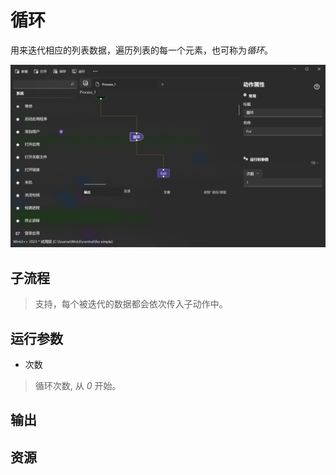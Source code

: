# 循环 
用来迭代相应的列表数据，遍历列表的每一个元素，也可称为*循环*。

![For](./images/03.png ':size=90%')

## 子流程

> 支持，每个被迭代的数据都会依次传入子动作中。

## 运行参数

* 次数
> 循环次数, 从 *0* 开始。


## 输出


## 资源

